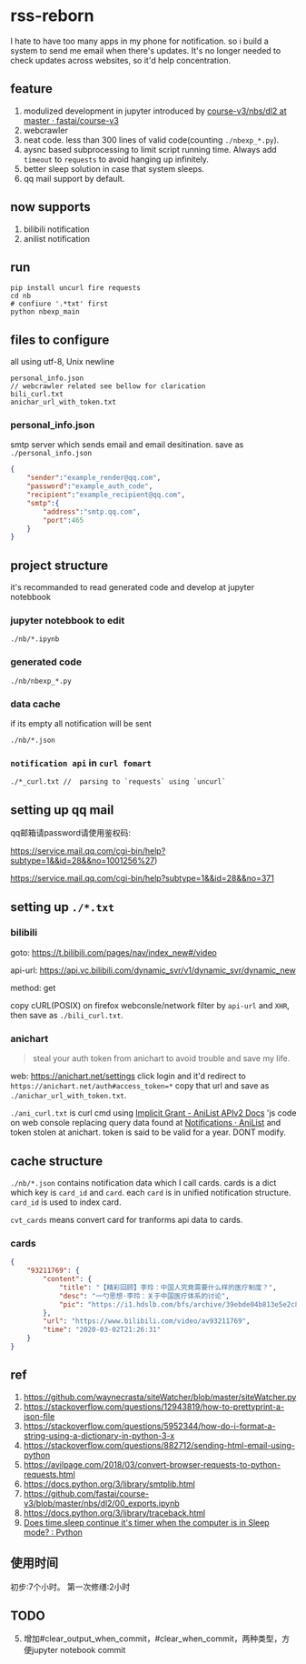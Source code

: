 # rss-reborn

I hate to have too many apps in my phone for notification. so i build a system to send me email when there's updates. It's no longer needed to check updates across websites, so it'd help concentration. 

## feature

1. modulized development in jupyter introduced by [course-v3/nbs/dl2 at master · fastai/course-v3](https://github.com/fastai/course-v3/tree/master/nbs/dl2)
2. webcrawler
3. neat code. less than 300 lines of valid code(counting `./nbexp_*.py`).
4. aysnc based subprocessing to limit script running time. Always add `timeout` to `requests` to avoid hanging up infinitely. 
5. better sleep solution in case that system sleeps.
6. qq mail support by default.

## now supports

1. bilibili notification
2. anilist notification

## run

```
pip install uncurl fire requests
cd nb
# confiure '.*txt' first
python nbexp_main
```

## files to configure

all using utf-8, Unix newline
```
personal_info.json 
// webcrawler related see bellow for clarication
bili_curl.txt 
anichar_url_with_token.txt
```

### personal_info.json

smtp server which sends email and email desitination. save as `./personal_info.json`

```json
{
    "sender":"example_render@qq.com",
    "password":"example_auth_code",
    "recipient":"example_recipient@qq.com",
    "smtp":{
        "address":"smtp.qq.com",
        "port":465
    }
}
```



## project structure

it's recommanded to read generated code and develop at jupyter notebbook

### jupyter notebbook to edit

`./nb/*.ipynb`

### generated code

`./nb/nbexp_*.py`

### data cache

if its empty all notification will be sent

`./nb/*.json`

### `notification api` in `curl fomart`

```
./*_curl.txt //  parsing to `requests` using `uncurl`
```


## setting up qq mail

qq邮箱请password请使用鉴权码:

https://service.mail.qq.com/cgi-bin/help?subtype=1&&id=28&&no=1001256%27)

https://service.mail.qq.com/cgi-bin/help?subtype=1&&id=28&&no=371



## setting up `./*.txt`


### bilibili

goto: https://t.bilibili.com/pages/nav/index_new#/video

api-url: https://api.vc.bilibili.com/dynamic_svr/v1/dynamic_svr/dynamic_new

method: get

copy cURL(POSIX) on firefox webconsle/network filter by `api-url` and `XHR`, then save as `./bili_curl.txt`.

### anichart

> steal your auth token from anichart to avoid trouble and save my life.

web: https://anichart.net/settings click login and it'd redirect to` https://anichart.net/auth#access_token=*` copy that url and save as `./anichar_url_with_token.txt`.

`./ani_curl.txt` is curl cmd using [Implicit Grant - AniList APIv2 Docs](https://anilist.gitbook.io/anilist-apiv2-docs/overview/oauth/implicit-grant#making-authenticated-requests) 'js code on web console replacing query data found at [Notifications · AniList](https://anilist.co/notifications) and token stolen at anichart. token is said to be valid for a year. DONT modify.

## cache structure

`./nb/*.json` contains notification data which I call cards. cards is a dict which key is `card_id` and `card`. each `card` is in unified notification structure. `card_id` is used to index card.

`cvt_cards` means convert card for tranforms api data to cards.

### cards

```json
{
    "93211769": {
        "content": {
            "title": "【精彩回顾】李玲：中国人究竟需要什么样的医疗制度？",
            "desc": "一勺思想·李玲：关于中国医疗体系的讨论",
            "pic": "https://i1.hdslb.com/bfs/archive/39ebde04b813e5e2c804749938495b265860526d.jpg@64w_36h_1c.jpg"
        },
        "url": "https://www.bilibili.com/video/av93211769",
        "time": "2020-03-02T21:26:31"
    }
}
```


## ref

1. https://github.com/waynecrasta/siteWatcher/blob/master/siteWatcher.py
2. https://stackoverflow.com/questions/12943819/how-to-prettyprint-a-json-file
3. https://stackoverflow.com/questions/5952344/how-do-i-format-a-string-using-a-dictionary-in-python-3-x
4. https://stackoverflow.com/questions/882712/sending-html-email-using-python
5. https://avilpage.com/2018/03/convert-browser-requests-to-python-requests.html
6. https://docs.python.org/3/library/smtplib.html
7. https://github.com/fastai/course-v3/blob/master/nbs/dl2/00_exports.ipynb
8. https://docs.python.org/3/library/traceback.html
9. [Does time.sleep continue it's timer when the computer is in Sleep mode? : Python](https://www.reddit.com/r/Python/comments/bjh9fk/does_timesleep_continue_its_timer_when_the/em8j47c/)

## 使用时间

初步:7个小时。
第一次修缮:2小时

## TODO

5. 增加#clear_output_when_commit，#clear_when_commit，两种类型，方便jupyter notebook commit
